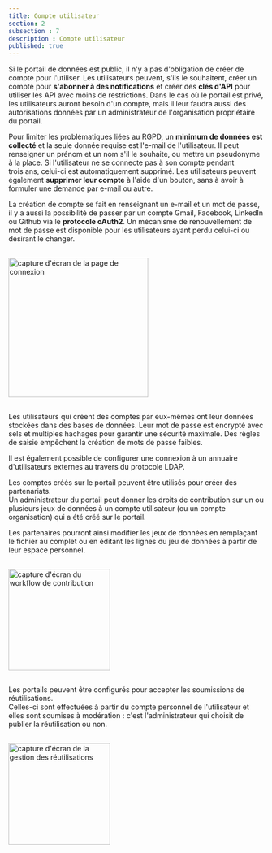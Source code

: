 ```yaml
---
title: Compte utilisateur
section: 2
subsection : 7
description : Compte utilisateur
published: true
---
```


Si le portail de données est public, il n'y a pas d'obligation de créer de compte pour l'utiliser. Les utilisateurs peuvent, s'ils le souhaitent, créer un compte pour **s'abonner à des notifications** et créer des **clés d'API** pour utiliser les API avec moins de restrictions. Dans le cas où le portail est privé, les utilisateurs auront besoin d'un compte, mais il leur faudra aussi des autorisations données par un administrateur de l'organisation propriétaire du portail.

Pour limiter les problématiques liées au RGPD, un **minimum de données est collecté** et la seule donnée requise est l'e-mail de l'utilisateur. Il peut renseigner un prénom et un nom s'il le souhaite, ou mettre un pseudonyme à la place. Si l'utilisateur ne se connecte pas à son compte pendant trois&nbsp;ans, celui-ci est automatiquement supprimé. Les utilisateurs peuvent également **supprimer leur compte** à l'aide d'un bouton, sans à avoir à formuler une demande par e-mail ou autre.

La création de compte se fait en renseignant un e-mail et un mot de passe, il y a aussi la possibilité de  passer par un compte Gmail, Facebook, LinkedIn ou Github via le **protocole oAuth2**. Un mécanisme de renouvellement de mot de passe est disponible pour les utilisateurs ayant perdu celui-ci ou désirant le changer.

<img src="./images/functional-presentation/connexion.jpg"
     height="275" style="margin:15px auto;" alt="capture d'écran de la page de connexion" />

Les utilisateurs qui créent des comptes par eux-mêmes ont leur données stockées dans des bases de données. Leur mot de passe est encrypté avec sels et multiples hachages pour garantir une sécurité maximale. Des règles de saisie empêchent la création de mots de passe faibles.

Il est également possible de configurer une connexion à un annuaire d'utilisateurs externes au travers du protocole LDAP.

Les comptes créés sur le portail peuvent être utilisés pour créer des partenariats.  
Un administrateur du portail peut donner les droits de contribution sur un ou plusieurs jeux de données à un compte utilisateur (ou un compte organisation) qui a été créé sur le portail.

Les partenaires pourront ainsi modifier les jeux de données en remplaçant le fichier au complet ou en éditant les lignes du jeu de données à partir de leur espace personnel.

<img src="./images/functional-presentation/contribution.jpg"
     height="200" style="margin:15px auto;" alt="capture d'écran du workflow de contribution" />

Les portails peuvent être configurés pour accepter les soumissions de réutilisations.   
Celles-ci sont effectuées à partir du compte personnel de l'utilisateur et elles sont soumises à modération&nbsp;: c'est l'administrateur qui choisit de publier la réutilisation ou non.  


<img src="./images/functional-presentation/reutilisation.jpg"
     height="200" style="margin:15px auto;" alt="capture d'écran de la gestion des réutilisations" />
